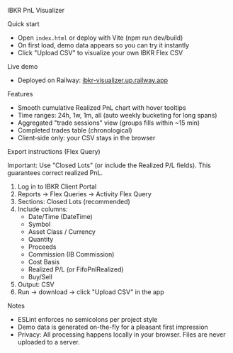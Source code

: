 IBKR PnL Visualizer

Quick start

- Open `index.html` or deploy with Vite (npm run dev/build)
- On first load, demo data appears so you can try it instantly
- Click "Upload CSV" to visualize your own IBKR Flex CSV

Live demo

- Deployed on Railway: [ibkr-visualizer.up.railway.app](https://ibkr-visualizer.up.railway.app/)

Features

- Smooth cumulative Realized PnL chart with hover tooltips
- Time ranges: 24h, 1w, 1m, all (auto weekly bucketing for long spans)
- Aggregated "trade sessions" view (groups fills within ~15 min)
- Completed trades table (chronological)
- Client‑side only: your CSV stays in the browser

Export instructions (Flex Query)

Important: Use "Closed Lots" (or include the Realized P/L fields). This guarantees correct realized PnL.

1) Log in to IBKR Client Portal
2) Reports → Flex Queries → Activity Flex Query
3) Sections: Closed Lots (recommended)
4) Include columns:
   - Date/Time (DateTime)
   - Symbol
   - Asset Class / Currency
   - Quantity
   - Proceeds
   - Commission (IB Commission)
   - Cost Basis
   - Realized P/L (or FifoPnlRealized)
   - Buy/Sell
5) Output: CSV
6) Run → download → click "Upload CSV" in the app

Notes

- ESLint enforces no semicolons per project style
- Demo data is generated on-the-fly for a pleasant first impression
- Privacy: All processing happens locally in your browser. Files are never uploaded to a server.


